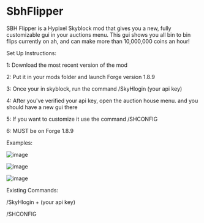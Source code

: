 # SbhFlipper

SBH Flipper is a Hypixel Skyblock mod that gives you a new, fully customizable gui in your auctions menu. This gui shows you all bin to bin flips currently on ah, and can make more than 10,000,000 coins an hour!

Set Up Instructions:

1: Download the most recent version of the mod

2: Put it in your mods folder and launch Forge version 1.8.9

3: Once your in skyblock, run the command /SkyHlogin (your api key)

4: After you've verified your api key, open the auction house menu. and you should have a new gui there

5: If you want to customize it use the command /SHCONFIG

6: MUST be on Forge 1.8.9

Examples:

![image](https://user-images.githubusercontent.com/108372718/177042246-efaf1b03-3117-4d31-854c-fcdda3794f7c.png)

![image](https://user-images.githubusercontent.com/108372718/177042138-23b8b47a-c192-4c20-882c-24f7d58beaf5.png)

![image](https://user-images.githubusercontent.com/108372718/177042153-60e2eb82-0ffd-4d25-a931-1c74717a0803.png)

Existing Commands:

/SkyHlogin + (your api key)

/SHCONFIG


